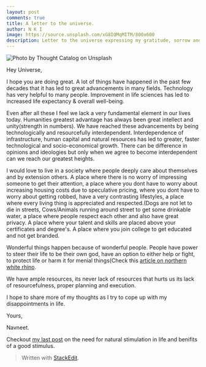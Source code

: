 ```yaml
---
layout: post
comments: true
title: A letter to the universe.
author: N K I
image: https://source.unsplash.com/xG8IQMqMITM/800x600
description: Letter to the universe expressing my gratitude, sorrow and hopes.
---
```


![Photo by Thought Catalog on Unsplash](https://source.unsplash.com/kBCXR-lTFDE/600x480)

Hey Universe, 

I hope you are doing great. A lot of things have happened in the past few decades that it has led to great advancements in many fields. Technology has very helpful to many people. Improvement in life sciences has led to increased life expectancy & overall well-being.

Even after all these I feel we lack a very fundamental element in our lives today.
Humanities greatest advantage has always been great intellect and unity(strength in numbers). We have reached these advancements by being technologically and resourcefully interdependent. Interdependence of infrastructure, human capital and natural resources has led to greater, faster technological and socio-economical growth. There can be difference in opinions and ideologies but only when we agree to become interdependent can we reach our greatest heights.

I would love to live in a society where people deeply care about themselves and by extension others. A place where there is no worry of impressing someone to get their attention, a place where you dont have to worry about increasing housing costs due to speculative pricing, where you dont have to worry about getting robbed, have a  very contrasting lifestyles, a place where every living thing is appreciated and respected.(Dogs are not let to die in streets, Cows/Animals running around street to get some drinkable water, a place where people respect each other and also have great privacy. A place where your talent and skills are placed above your certificates and degree's. A place where you join college to get educated and not get branded.

Wonderful things happen because of wonderful people.
People have power to steer their life to be their own god, have an option to either help or fight, to protect life or harm it for menial things(Check this [article on northern white rhino](https://www.theguardian.com/environment/2018/mar/20/last-male-northern-white-rhinos-death-highlights-huge-extinction-crisis).

We have ample resources, its never lack of resources that hurts us its lack of resourcefulness, proper planning and execution.

I hope to share more of my thoughts as I try to cope up with my disappointments in life.

Yours,

Navneet.

Checkout [my last post](https://blog.ddraffft.in/2019/01/21/What-drives-us.html) on the need for natural stimulation in life and benifits of a good stimulus.

> Written with [StackEdit](https://stackedit.io/).
